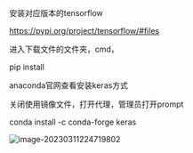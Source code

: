 

安装对应版本的tensorflow

https://pypi.org/project/tensorflow/#files

进入下载文件的文件夹，cmd，

pip install <filename>



anaconda官网查看安装keras方式

关闭使用镜像文件，打开代理，管理员打开prompt

conda install -c conda-forge keras

![image-20230311224719802](C:/Users/hp/AppData/Roaming/Typora/typora-user-images/image-20230311224719802.png)









